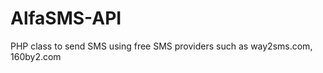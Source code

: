 AlfaSMS-API
===========

PHP class to send SMS using free SMS providers such as way2sms.com, 160by2.com
